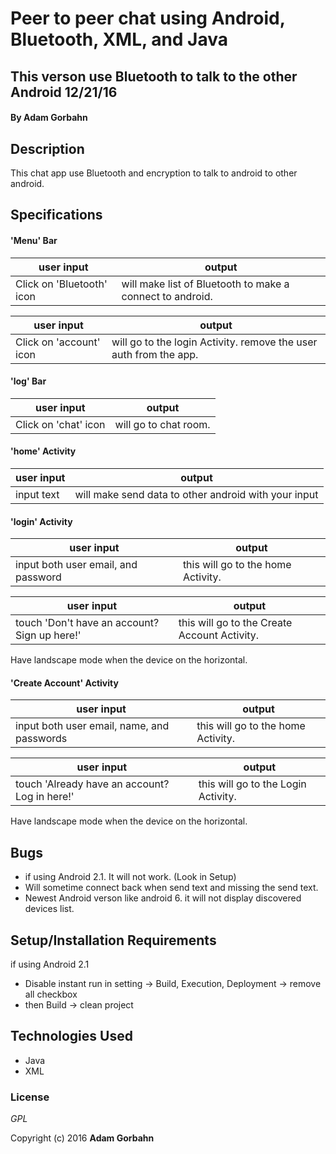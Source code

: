 # Peer to peer chat using Android, Bluetooth, XML, and Java

## This verson use Bluetooth to talk to the other Android  12/21/16

#### By **Adam Gorbahn**

## Description
This chat app use Bluetooth and encryption to talk to android to other android.

## Specifications

#### 'Menu' Bar

user input      | output
--------------- | -------------
Click on 'Bluetooth' icon | will make list of Bluetooth to make a connect to android.  

user input       | output
---------------- | -------------
Click on 'account' icon | will go to the login Activity. remove the user auth from the app.

#### 'log' Bar

user input      | output
--------------- | -------------
Click on 'chat' icon | will go to chat room.  

#### 'home' Activity

user input                       | output
-------------------------------- | -------------
input text | will make send data to other android with your input

#### 'login' Activity

user input                       | output
-------------------------------- | -------------
input both user email, and password | this will go to the home Activity.

user input                       | output
-------------------------------- | -------------
touch 'Don't have an account? Sign up here!' | this will go to the Create Account Activity.

Have landscape mode when the device on the horizontal.

#### 'Create Account' Activity

user input                       | output
-------------------------------- | -------------
input both user email, name, and passwords | this will go to the home Activity.

user input                       | output
-------------------------------- | -------------
touch 'Already have an account? Log in here!' | this will go to the Login Activity.

Have landscape mode when the device on the horizontal.

## Bugs
* if using Android 2.1. It will not work. (Look in Setup)
* Will sometime connect back when send text and missing the send text.
* Newest Android verson like android 6. it will not display discovered devices list.

## Setup/Installation Requirements

if using Android 2.1
* Disable instant run in setting -> Build, Execution, Deployment -> remove all checkbox
* then Build -> clean project

## Technologies Used

* Java
* XML

### License

*GPL*

Copyright (c) 2016 **Adam Gorbahn**
